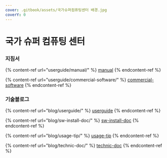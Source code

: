 ```yaml
---
cover: .gitbook/assets/국가슈퍼컴퓨팅센터 배경.jpg
coverY: 0
---
```


# 국가 슈퍼 컴퓨팅 센터

### 지침서&#x20;

{% content-ref url="userguide/manual/" %}
[manual](userguide/manual/)
{% endcontent-ref %}

{% content-ref url="userguide/commercial-software/" %}
[commercial-software](userguide/commercial-software/)
{% endcontent-ref %}

### 기술블로그&#x20;

{% content-ref url="blog/userguide/" %}
[userguide](blog/userguide/)
{% endcontent-ref %}

{% content-ref url="blog/sw-install-doc/" %}
[sw-install-doc](blog/sw-install-doc/)
{% endcontent-ref %}

{% content-ref url="blog/usage-tip/" %}
[usage-tip](blog/usage-tip/)
{% endcontent-ref %}

{% content-ref url="blog/technic-doc/" %}
[technic-doc](blog/technic-doc/)
{% endcontent-ref %}
